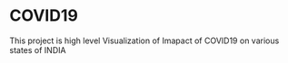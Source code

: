 # COVID19
This project is high level Visualization of Imapact of COVID19 on various states of INDIA
